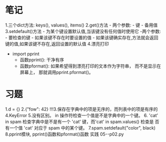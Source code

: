 # 笔记
1.三个dict方法: keys(), values(), items()
2.get()方法
    - 两个参数:
        - 键
        - 备用值
3.setdefault()方法
    - 为某个键设置默认值,当该键没有任何值时使用它
    -两个参数:
        - 要检查的键
        - 如果该键不存在时要设置的值
    - 如果该键确实存在,方法就会返回键的值,如果该键不存在,返回设置的默认值
4.漂亮打印
- import pprint
    - 函数pprint(): 干净有序
    - 函数pformat(): 如果希望得到漂亮打印的文本作为字符串， 而不是显示在屏幕上， 那就调用pprint.pformat()。
# 习题
1.d = {}
2.{"fow": 42}
!!!3.保存在字典中的项是无序的，而列表中的项是有序的
4.KeyError
5.没有区别。 in 操作符检查一个值是不是字典中的一个键。
6. 'cat' in spam 检查字典中是不是有一个 'cat' 键，而'cat' in spam.values() 检查是
    否有一个值 'cat' 对应于 spam 中的某个键。
7.spam.setdefault("color", black)
8.pprint模块, pprint()函数和pformat()函数
实践
05--p02.py
